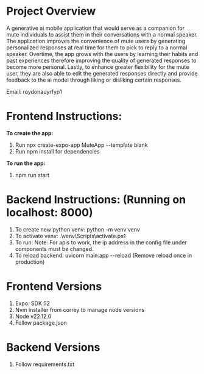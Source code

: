 # Project Overview
A generative ai mobile application that would serve as a companion for mute individuals to assist them in their conversations with a normal speaker. The application improves the convenience of mute users by generating personalized responses at real time for them to pick to reply to a normal speaker. Overtime, the app grows with the users by learning their habits and past experiences therefore improving the quality of generated responses to become more personal. Lastly, to enhance greater flexibility for the mute user, they are also able to edit the generated responses directly and provide feedback to the ai model through liking or disliking certain responses.

Email: roydonauyrfyp1

# Frontend Instructions:
**To create the app:**
1. Run npx create-expo-app MuteApp --template blank
2. Run npm install for dependencies

**To run the app:**
1. npm run start


# Backend Instructions: (Running on localhost: 8000)
1. To create new python venv: python -m venv venv
2. To activate venv: .\venv\Scripts\activate.ps1
3. To run: Note: For apis to work, the ip address in the config file under components must be changed.
4. To reload backend: uvicorn main:app --reload (Remove reload once in production)

# Frontend Versions
1. Expo: SDK 52
2. Nvm installer from correy to manage node versions
3. Node v22.12.0
4. Follow package.json


# Backend Versions
1. Follow requirements.txt